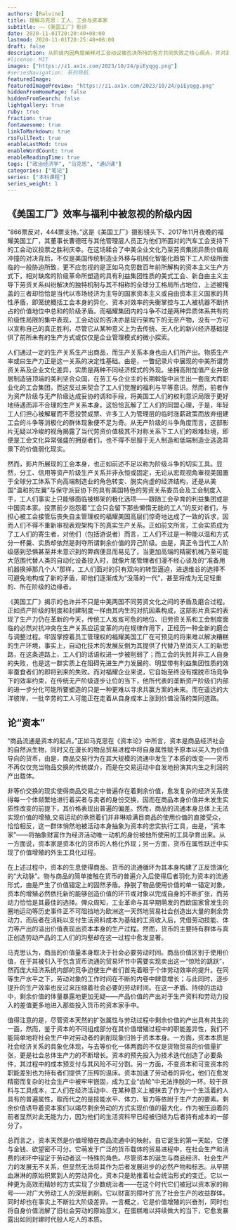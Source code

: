 ```yaml
---
authors: [Ralvine]
title: 理解马克思：工人、工会与资本家
subtitle: ——《美国工厂》影评
date: 2020-11-01T20:20:40+08:00
lastmod: 2020-11-01T20:25:40+08:00
draft: false
description: 从阶级内因角度阐释对工会动议被否决所持的各方共同失败之核心观点，并对其指向的当代经济基础新变化背景以及中美劳资关系差异背后的阶级矛盾共性实质作出相应的评价。
#license: MIT
images: ["https://z1.ax1x.com/2023/10/24/piEyqgg.png"]
#seriesNavigation: 系列导航.
featuredImage: 
featuredImagePreview: "https://z1.ax1x.com/2023/10/24/piEyqgg.png"
hiddenFromHomePage: false
hiddenFromSearch: false
lightgallery: true
ruby: true
fraction: true
fontawesome: true
linkToMarkdown: true
rssFullText: true
enableLastMod: true
enableWordCount: true
enableReadingTime: true
tags: ["政治经济学", "马克思", "通识课"]
categories: ["笔记"]
series: ["本科课程"]
series_weight: 1
---
```


<!--more-->

## 《美国工厂》效率与福利中被忽视的阶级内因

“866票反对，444票支持。”这是《美国工厂》摄影镜头下、2017年11月夜晚的福耀美国工厂，其董事长曹德旺与其他管理层人员正为他们所面对的汽车工会支持下的工会动议投票之胜利庆幸。在这场糅合了中美企业文化乃至劳资集团异质价值观冲撞的对决背后，不仅是美国传统制造业外移与机械化智能化趋势下工人阶级所面临的一般胁迫所致，更不应忽视的是正如马克思数百年前所解构的资本主义生产方式下，相对缺席的阶级革命所塑造的具有利益集团性质的美式工会、新自由主义主导下劳资关系纠纷解决的独特机制与其不相称的全球分工格局所占地位，上述被掩盖的三者却恰恰是当代以市场经济为主导的国家资本主义或自由资本主义国家的共性矛盾，即笼统概括工会本身的异化、资本对效率的失衡掌控与工人被机器不断挤占的价值地位中总和的阶级矛盾。而福耀集团内的斗争不过是两种异质体系共有的阶级性局限的集中表现，工会动议的否决亦是现行架构下的无奈产物，没有一方可以宣称自己的真正胜利，尽管它从某种意义上为去传统、无人化的新兴经济基础提供了前所未有的生产方式或仅仅是企业管理模式的微小探索。

人们通过一定的生产关系生产出商品，而生产关系本身也由人们所产出。物质生产率或曰生产力正是这一关系的决定性基础。由是，一瞥纪录片中展现的中美所谓劳资关系及企业文化差异，实质是两种不同经济模式的外现。坐拥高附加值产业并傲居制造链顶端的美利坚合众国，在劳工与企业主的长期斡旋中派生出一套庞大而职业化的工会集团，而这反过来契合了工人们觉醒的福利与平等意识。然而，前者作为资产阶级与无产阶级达成妥协的调和手段，将美国工人们的权利意识局限于更好地待遇而非不合理的生产关系本身。这恰恰瓦解了工人们的同盟心理，于是，年轻工人们担心被解雇而不愿投赞成票、许多工人为管理层的临时涨薪政策而放弃组建工会的斗争等消极化的群体现象便不足为奇。从无产阶级的斗争角度而言，这部影片无疑以冷峻的视角揭露了当代劳资价值极其不对称关系下工人们的艰难处境，即便是工会文化异常强盛的拥趸者们，也不得不屈服于无人制造和低端制造业逃逸背景下的价值弱化现实。

然而，影片所展现的工会本身，也正如前述不足以称为阶级斗争的切实工具。显然，分工、信用等资产阶级生产关系并非永恒或固定，无论从宏观视角审视美国置于全球分工体系下向高端制造业的角色转变、脱实向虚的经济结构，还是从美国“温和的左翼”与保守派妥协下的具有美国特色的劳资关系委员会及工会制度入手，工人们事实上只能够面临被绑架的极化选项——跟随工会孕育的利益集团或是中国资本家。投票前夕抱怨着“工会只会留下那些懒惰无能的工人”的反对者们，与担心被工会接管后丧失自主管理权的福耀美国高层们惊奇地达成了一致的诉求，因而人们不得不重新审视表观架构下的真实生产关系。正如前文所言，工会实质成为了工人们的寄生者，对他们（包括游说者）而言，工人们不过是一种能以温和方式分一杯羹、实质却依然是剥夺所谓剩余价值的异己阶级。由是，真正令当代工人阶级感到恐惧甚至并未意识到的弊病便显而易见了，当更加高端的精密机械乃至可能大范围代替人类的自动化设备投入时，就像片尾管理者们漫不经心谈及的“准备用机器换掉那几个人”那样，工人们面对的只有双向的转型逼迫，进退维谷的选择不可避免地构成了新的矛盾，即他们逐渐成为“没落的一代”，甚至将成为无足轻重的、所在阶级的边缘者。

《美国工厂》揭示的也许并不只是中美两国不同劳资文化之间的矛盾及磨合过程。正如资产阶级的制度和封建制度一样由其内生的对抗因素构成，这部影片真实的表现了生产力仍在革新的今天，传统工人岌岌可危的地位、旧劳资关系和工会制度面临的必然对抗冲突在生产关系应运变革的内在规律作用下，正经历一种全新的磨合与调整过程。牢固掌控着员工管理权的福耀美国工厂在可预见的将来难以解决糟糕的生产环境，事实上，自动化技术的发展反倒为其提供了代替乃至消灭人工的新思路，在这条道路上，工人们的话语权进一步被削弱了；而工会的失败并非工人自身的失败，也是这一群实质上在阻碍先进生产力发展的、明显带有利益集团性质的效率蚕食者们的即将到来的失败。而对福耀企业来说，它自始至终没有摆脱市场竞争下的效率约束，在传统无产阶级逐步让位的当下，他所代表的垄断资产阶级们内部的进一步分化可能所要塑造的只是一种更难以寻求共赢方案的未来。而在遥远的大洋彼岸，一批辛劳的工人可能正在走着从自身成本上涨到价值没落的类同道路。

## 论“资本”

“商品流通是资本的起点。”正如马克思在《资本论》中所言，资本是商品经济社会的自然派生物，同时又在漫长的物品贸易进程中将自身属性赋予原本以买入为价值导向的货币，由是，商品交易行为在其大规模的流通中发生了本质的改变——货币不再仅仅充当物品交换的传统媒介，而是在交易运动中自发地扮演其内生之利润的产出载体。 

非等价交换的现实使得商品交易之中普遍存在着剩余价值，愈发复杂的经济关系使得每一个体频繁地进行着买者与卖者的身份交换，因而在商品本身价值并未发生实质性改变的前提下，其价格表现出普遍的偏差。然而，商品的流通本身总体上无法实现价值的增殖,交易运动的承担着们并非琳琅满目商品的使用价值的直接受众，恰恰相反，这一群体悄然地被活动本身抽象为资本的忠实执行工具，由是，“资本家”——将抽象财富作为经济活动唯一动机的身份被他所使用的工具孕育出来。从一方面说，资本家是资本化的货币的人格化外现；另一方面，货币在属性跃迁中实现了价值增殖的外生工具化过程。

在上述过程中，资本的生息使得商品、货币的流通循环为其本身构建了正反馈演化的“大动脉”。物与商品的简单接触在货币的普遍介入后使得后者羽化为资本的流通形式，由是产生了价值锚定上的固然矛盾。挣脱了物品使用价值的单一锚定对象，资本的增殖必然依托新的能够创造价值的环节或对象以完成自身的不断扩张，而劳动力恰恰是其最佳的选择。俾众周知，工业革命与其早期萌发的西欧国家曾发生的圈地运动等历史事件正不可阻挡地为欧洲这一天然地贸易社会创造出大量的剩余劳动力，而后者在消耗以支付生活资料成本为基础的工资收入后，凭借劳动技能、体力等产出的溢出价值表现出资本本身的生产过程。然而，货币的主要持有群体与真正创造劳动产品的工人们的沟壑却在这一过程中愈发显著。

马克思认为，商品的价值量本身取决于社会必要劳动时间。商品价值区别于使用价值，在于其被引入于包含货币流通的贸易环节中需要实现卖出这一“惊险的跳跃”，然而庞大经济系统内部的竞争迫使生产者们首先着眼于个体劳动效率的提升。在同等生产水平之下，劳动对象的工作时间在不断的内卷中肆意增长；与此同时，逐步提升的生产效率也反过来压缩着社会必要的劳动时间。在这一矛盾、持续的运动中，剩余价值的体量暴露地更加无疑——产品价值的产出对于生产资料和劳动力投入的差值更多地进入那些投入货币的资本家手中。

值得注意的是，尽管资本天然的扩张属性与劳动过程中剩余价值的产出具有共生的一面，然而，鉴于资本的不同组成部分在其价值增殖过程中的职能差异性，我们不能简单地将社会生产中对劳动者的剥削现象归咎于资本本身。一方面，资本本质是社会经济关系的具象化体现，与去等价化一体两面的不仅是货物贸易的价值量扩张，更是社会总体生产力的不断增长。资本的预先投入为技术迭代创造了必要条件，其过程中的成本预支付与其风险不可分割。另一方面，不变资本和可变资本的职能差别也为持有者们提供了压榨的温床。资本加速了劳动者的异化，他们在愈发精密而复杂的社会生产中被牢牢嵌固，成为工业“齿轮”中无法挣脱的一环。较于原料与工具成本，工人们在经济活动中、在某种意义上被抹去了作为一个生活着的人具有的普遍属性，取而代之的是技能水平、体力、智力等依附于生产力的要素。剩余价值诱导着资本家们以竭尽剩余劳动的方式实现价值的最大化，作为被压迫着的前者显然对此无能为力，因为他们的生活资料早已经被归结为后者持有成本的一部分了。

总而言之，资本天然是价值增殖在商品流通中的映射。自它诞生的第一天起，它便与金钱、欲望密不可分。它萌发于广泛的货币载体的贸易进程中，在社会生产和消费的闭环中锚定于劳动者这一特殊的角色。尽管资本的诞生与商品经济、社会生产力的发展无不关系，但显然无法将其作为后者发展进步的必然产物和标志。从早期血淋淋的原始积累到人的劳动异化，资本只是助推着社会统治形式的变迁。它以一种更为高效而精妙的方式实现了少数统治者——在这个时代它们被冠以资本家的称号——对广大劳动工人的深层剥削。它以财富的障叶扩充了社会生产的收益群体，同时却也在事实上不断拉大阶级差异。一言概之，它是价值增殖的兴奋剂，同时也将自身价值消解了旧社会劳动的原始意义，在蛋糕难以持续做大的当下，它愈发暴露出如同封建时代般人吃人的本质。